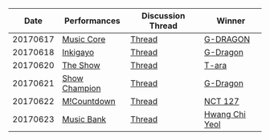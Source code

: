 Date | Performances | Discussion Thread | Winner
--- | --- | --- | ---
20170617 | [Music Core](https://reddit.com/r/kpop/wiki/music-shows/show-music-core/20170617) | [Thread](https://www.reddit.com/r/kpop/comments/6hs073/mbc_%EC%87%BC_%EC%9D%8C%EC%95%85%EC%A4%91%EC%8B%AC_show_music_core_performances_june_17/) | [G-DRAGON](/spoiler)
20170618 | [Inkigayo](https://reddit.com/r/kpop/wiki/music-shows/inkigayo/20170618) | [Thread](https://www.reddit.com/r/kpop/comments/6hy9so/sbs_%EC%9D%B8%EA%B8%B0%EA%B0%80%EC%9A%94_inkigayo_performances_june_18_2017/) | [G-Dragon](/spoiler)
20170620 | [The Show](https://reddit.com/r/kpop/wiki/music-shows/the-show/20170620) | [Thread](https://www.reddit.com/r/kpop/comments/6idxqc/sbs_mtv_%EB%8D%94%EC%87%BC_the_show_performances_june_20_2017/) | [T-ara](/spoiler)
20170621 | [Show Champion](https://reddit.com/r/kpop/wiki/music-shows/show-champion/20170621) | [Thread](https://www.reddit.com/r/kpop/comments/6ilr3v/mbc_music_%EC%87%BC_%EC%B1%94%ED%94%BC%EC%96%B8_show_champion_performances_june/) | [G-Dragon](/spoiler)
20170622 | [M!Countdown](https://reddit.com/r/kpop/wiki/music-shows/m-countdown/20170622) | [Thread](https://www.reddit.com/r/kpop/comments/6is9au/mnet_%EC%97%A0%EC%B9%B4%EC%9A%B4%ED%8A%B8%EB%8B%A4%EC%9A%B4_m_countdown_performances_june_22_2017/) | [NCT 127](/spoiler)
20170623 | [Music Bank](https://reddit.com/r/kpop/wiki/music-shows/music-bank/20170623) | [Thread](https://www.reddit.com/r/kpop/comments/6izrz5/kbs2_%EB%AE%A4%EC%A7%81%EB%B1%85%ED%81%AC_music_bank_performances_june_23_2017/) | [Hwang Chi Yeol](/spoiler)
